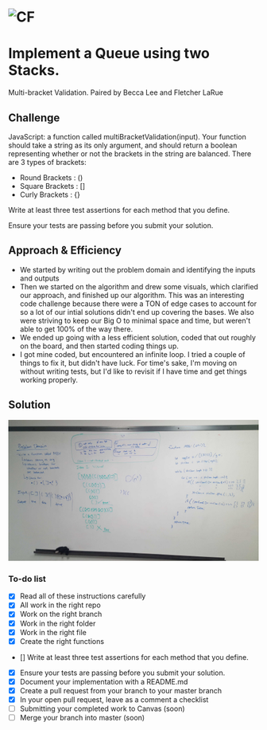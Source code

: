 ![CF](http://i.imgur.com/7v5ASc8.png) 
=================================================

# Implement a Queue using two Stacks.
Multi-bracket Validation. Paired by Becca Lee and Fletcher LaRue

## Challenge
JavaScript: a function called multiBracketValidation(input). 
Your function should take a string as its only argument, and should return a boolean representing whether or not the brackets in the string are balanced. There are 3 types of brackets:

- Round Brackets : ()
- Square Brackets : []
- Curly Brackets : {}

Write at least three test assertions for each method that you define.


Ensure your tests are passing before you submit your solution.

## Approach & Efficiency
- We started by writing out the problem domain and identifying the inputs and outputs
- Then we started on the algorithm and drew some visuals, which clarified our approach, and finished up our algorithm. This was an interesting code challenge because there were a TON of edge cases to account for so a lot of our intial solutions didn't end up covering the bases. We also were striving to keep our Big O to minimal space and time, but weren't able to get 100% of the way there.
- We ended up going with a less efficient solution, coded that out roughly on the board, and then started coding things up.
- I got mine coded, but encountered an infinite loop. I tried a couple of things to fix it, but didn't have luck. For time's sake, I'm moving on without writing tests, but I'd like to revisit if I have time and get things working properly.

## Solution
![alt text](./assets/multi-bracket-validation.jpg "Whiteboard image")

### To-do list
- [x] Read all of these instructions carefully
- [x] All work in the right repo
- [x] Work on the right branch
- [x] Work in the right folder
- [x] Work in the right file
- [x] Create the right functions
- [] Write at least three test assertions for each method that you define.
- [x] Ensure your tests are passing before you submit your solution.
- [x] Document your implementation with a README.md
- [x] Create a pull request from your branch to your master branch
- [x] In your open pull request, leave as a comment a checklist
- [ ] Submitting your completed work to Canvas (soon)
- [ ] Merge your branch into master (soon)
